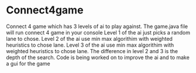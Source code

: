 # Connect4game
Connect 4 game which has 3 levels of ai to play against.
The game.java file will run connect 4 game in your console
Level 1 of the ai just picks a random lane to chose.
Level 2 of the ai use min max algorithim with weighted heuristics to chose lane.
Level 3 of the ai use min max algorithim with weighted heuristics to chose lane.
The difference in level 2 and 3 is the depth of the search.
Code is being worked on to improve the ai and to make a gui for the game
